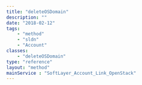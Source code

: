 ```yaml
---
title: "deleteOSDomain"
description: ""
date: "2018-02-12"
tags:
    - "method"
    - "sldn"
    - "Account"
classes:
    - "deleteOSDomain"
type: "reference"
layout: "method"
mainService : "SoftLayer_Account_Link_OpenStack"
---
```

